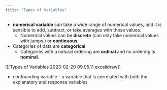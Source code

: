 ```yaml
---
title: "Types of Variables"
---
```

- **numerical variable** can take a wide range of numerical values, and it is sensible to add, subtract, or take averages with those values.
	- Numerical values can be **discrete** (can only take numerical values with
		jumps.) or **continuous**.
- Categories of data are **categorical**
	- Categories with a natural ordering are **ordinal** and no ordering is **nominal**.
	
![[Types of Variables 2023-02-20 09.05.11.excalidraw]]

- confounding variable - a variable that is correlated with both the explanatory and response variables